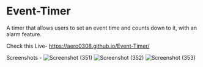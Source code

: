 # Event-Timer
A timer that allows users to set an event time and counts down to it, with an alarm feature.

Check this Live- https://aero0308.github.io/Event-Timer/

Screenshots - 
![Screenshot (351)](https://github.com/user-attachments/assets/66c3319d-2853-45b9-a381-ce475101fd96)
![Screenshot (352)](https://github.com/user-attachments/assets/78f62b61-5b5d-4c35-ac4d-3b8752da3d09)
![Screenshot (353)](https://github.com/user-attachments/assets/b27f7efa-a01c-4fa0-bd44-b64af3a097da)
